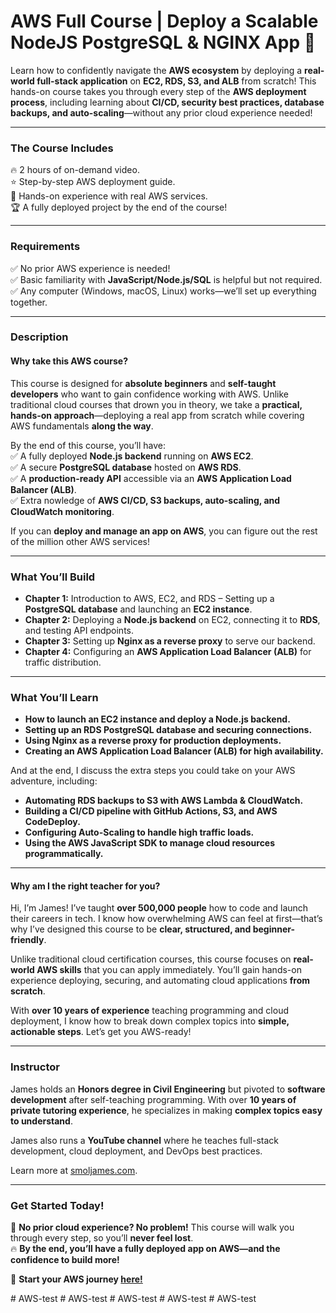 # AWS Full Course | Deploy a Scalable NodeJS PostgreSQL & NGINX App 🚀  

Learn how to confidently navigate the **AWS ecosystem** by deploying a **real-world full-stack application** on **EC2, RDS, S3, and ALB** from scratch! This hands-on course takes you through every step of the **AWS deployment process**, including learning about **CI/CD, security best practices, database backups, and auto-scaling**—without any prior cloud experience needed!  

---

### **The Course Includes**  
🔥 2 hours of on-demand video.  
⭐️ Step-by-step AWS deployment guide.  
🧪 Hands-on experience with real AWS services.  
🏆 A fully deployed project by the end of the course!  

---

### **Requirements**  
✅ No prior AWS experience is needed!  
✅ Basic familiarity with **JavaScript/Node.js/SQL** is helpful but not required.  
✅ Any computer (Windows, macOS, Linux) works—we’ll set up everything together.  

---

### **Description**  

#### **Why take this AWS course?**  
This course is designed for **absolute beginners** and **self-taught developers** who want to gain confidence working with AWS. Unlike traditional cloud courses that drown you in theory, we take a **practical, hands-on approach**—deploying a real app from scratch while covering AWS fundamentals **along the way**.  

By the end of this course, you’ll have:  
✅ A fully deployed **Node.js backend** running on **AWS EC2**.  
✅ A secure **PostgreSQL database** hosted on **AWS RDS**.  
✅ A **production-ready API** accessible via an **AWS Application Load Balancer (ALB)**.  
✅ Extra nowledge of **AWS CI/CD, S3 backups, auto-scaling, and CloudWatch monitoring**.  

If you can **deploy and manage an app on AWS**, you can figure out the rest of the million other AWS services!  

---

### **What You’ll Build**  

- **Chapter 1:** Introduction to AWS, EC2, and RDS – Setting up a **PostgreSQL database** and launching an **EC2 instance**.  
- **Chapter 2:** Deploying a **Node.js backend** on EC2, connecting it to **RDS**, and testing API endpoints.  
- **Chapter 3:** Setting up **Nginx as a reverse proxy** to serve our backend.  
- **Chapter 4:** Configuring an **AWS Application Load Balancer (ALB)** for traffic distribution.  

---

### **What You’ll Learn**  
- **How to launch an EC2 instance and deploy a Node.js backend.**  
- **Setting up an RDS PostgreSQL database and securing connections.**  
- **Using Nginx as a reverse proxy for production deployments.**  
- **Creating an AWS Application Load Balancer (ALB) for high availability.**  

And at the end, I discuss the extra steps you could take on your AWS adventure, including:

- **Automating RDS backups to S3 with AWS Lambda & CloudWatch.**  
- **Building a CI/CD pipeline with GitHub Actions, S3, and AWS CodeDeploy.**  
- **Configuring Auto-Scaling to handle high traffic loads.**  
- **Using the AWS JavaScript SDK to manage cloud resources programmatically.**  

---

#### **Why am I the right teacher for you?**  
Hi, I’m James! I’ve taught **over 500,000 people** how to code and launch their careers in tech. I know how overwhelming AWS can feel at first—that’s why I’ve designed this course to be **clear, structured, and beginner-friendly**.  

Unlike traditional cloud certification courses, this course focuses on **real-world AWS skills** that you can apply immediately. You’ll gain hands-on experience deploying, securing, and automating cloud applications **from scratch**.  

With **over 10 years of experience** teaching programming and cloud deployment, I know how to break down complex topics into **simple, actionable steps**. Let’s get you AWS-ready!  

---

### **Instructor**  
James holds an **Honors degree in Civil Engineering** but pivoted to **software development** after self-teaching programming. With over **10 years of private tutoring experience**, he specializes in making **complex topics easy to understand**.  

James also runs a **YouTube channel** where he teaches full-stack development, cloud deployment, and DevOps best practices.  

Learn more at [smoljames.com](https://www.smoljames.com).  

---

### **Get Started Today!**  
🚀 **No prior cloud experience? No problem!** This course will walk you through every step, so you’ll **never feel lost**.  
🔥 **By the end, you’ll have a fully deployed app on AWS—and the confidence to build more!**  

🔗 **Start your AWS journey [here!](https://youtu.be/H93Vhy6pmow)**  

#   A W S - t e s t  
 #   A W S - t e s t  
 #   A W S - t e s t  
 #   A W S - t e s t  
 #   A W S - t e s t  
 
